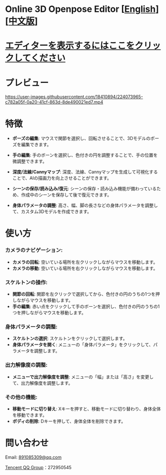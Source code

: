 # Online 3D Openpose Editor [[English](README.md)] [[中文版](README-zh.md)]
# [エディターを表示するにはここをクリックしてください](https://zhuyu1997.github.io/open-pose-editor/)
# プレビュー
https://user-images.githubusercontent.com/18410894/224073965-c782a05f-0a20-41cf-863d-8de490021ed7.mp4

# 特徴

- **ポーズの編集**: マウスで関節を選択し、回転させることで、3Dモデルのポーズを編集できます。

- **手の編集**: 手のボーンを選択し、色付きの円を調整することで、手の位置を微調整できます。

- **深度/法線/Cannyマップ**: 深度、法線、Cannyマップを生成して可視化することで、AIの描画力を向上させることができます。

- **シーンの保存/読み込み/復元**: シーンの保存・読み込み機能が備わっているため、作成中のシーンを保存して後で復元できます。

- **身体パラメータの調整**: 高さ、幅、脚の長さなどの身体パラメータを調整して、カスタム3Dモデルを作成できます。
# 使い方
### カメラのナビゲーション:
- **カメラの回転**: 空いている場所を左クリックしながらマウスを移動します。
- **カメラの移動**: 空いている場所を右クリックしながらマウスを移動します。

### スケルトンの操作:
- **関節の回転**: 関節を左クリックで選択してから、色付きの円のうちの1つを押しながらマウスを移動します。
- **手の編集**: 赤い点をクリックして手のボーンを選択し、色付きの円のうちの1つを押しながらマウスを移動します。
### 身体パラメータの調整:
- **スケルトンの選択**: スケルトンをクリックして選択します。
- **身体パラメータを開く**: メニューの「身体パラメータ」をクリックして、パラメータを調整します。
### 出力解像度の調整:
- **メニューで出力解像度を調整**: メニューの「幅」または「高さ」を変更して、出力解像度を調整します。
### その他の機能:
- **移動モードに切り替え**: Xキーを押すと、移動モードに切り替わり、身体全体を移動できます。
- **ボディの削除**: Dキーを押して、身体全体を削除できます。
# 問い合わせ
Email: 891085309@qq.com

[Tencent QQ Group](https://jq.qq.com/?_wv=1027&k=N6j4nigd)：272950545
